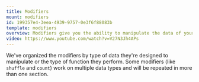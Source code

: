 ```yaml
---
title: Modifiers
mount: modifiers
id: 199357e4-3eea-4939-9757-0e3f6f88083b
template: modifiers
overview: Modifiers give you the ability to manipulate the data of your variables on the fly. They can manipulate strings, filter arrays and lists, help you compare things, do basic math, simplify your markup, and even help you debug.
video: https://www.youtube.com/watch?v=V27N3Jh4APs
---
```

We've organized the modifiers by type of data they're designed to manipulate or the type of function they perform. Some modifiers (like `shuffle` and `count`) work on multiple data types and will be repeated in more than one section.
